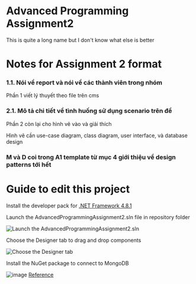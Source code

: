 # Advanced Programming Assignment2
This is quite a long name but I don't know what else is better

# Notes for Assignment 2 format

### 1.1. Nói về report và nói về các thành viên trong nhóm

Phần 1 viết lý thuyết theo file trên cms 

### 2.1. Mô tả chi tiết về tình huống sử dụng scenario trên đề

Phần 2 còn lại cho hình vẽ vào và giải thích

Hình vẽ cần use-case diagram, class diagram, user interface, và database design

### M và D coi trong A1 template từ mục 4 giới thiệu về design patterns tới hết 

# Guide to edit this project

Install the developer pack for [.NET Framework 4.8.1](https://dotnet.microsoft.com/en-us/download/dotnet-framework/thank-you/net481-developer-pack-offline-installer)

Launch the AdvancedProgrammingAssignment2.sln file in repository folder

![Launch the AdvancedProgrammingAssignment2.sln](https://user-images.githubusercontent.com/111042904/207403818-579fc438-bd49-49fa-bb53-7936544e0396.png)

Choose the Designer tab to drag and drop components 

![Choose the Designer tab](https://user-images.githubusercontent.com/111042904/207405296-7796fd53-5de6-44d9-b7d8-2692e5d6cd80.png)

Install the NuGet package to connect to MongoDB

![image](https://user-images.githubusercontent.com/111042904/207504090-9bc34a25-a782-428f-b0b7-bf49b27525de.png)
[Reference](https://www.mongodb.com/blog/post/quick-start-c-sharp-and-mongodb-starting-and-setup)

